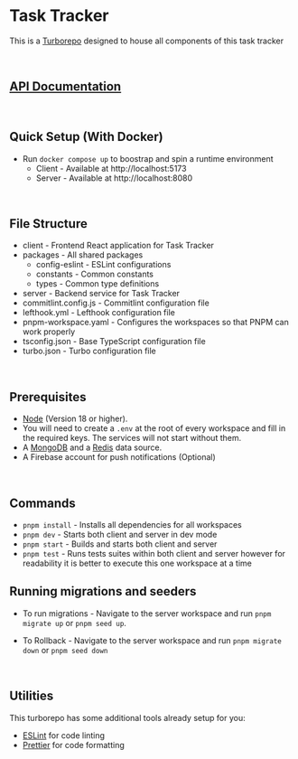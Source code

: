 # Task Tracker

This is a [Turborepo](https://turbo.build/repo) designed to house all components of this task tracker

</br>

## [API Documentation](https://documenter.getpostman.com/view/32343835/2sB2cPk5iX)

</br>

## Quick Setup (With Docker)

- Run `docker compose up` to boostrap and spin a runtime environment
  - Client - Available at http://localhost:5173
  - Server - Available at http://localhost:8080

</br>

## File Structure

- client - Frontend React application for Task Tracker
- packages - All shared packages
  - config-eslint - ESLint configurations
  - constants - Common constants
  - types - Common type definitions
- server - Backend service for Task Tracker
- commitlint.config.js - Commitlint configuration file
- lefthook.yml - Lefthook configuration file
- pnpm-workspace.yaml - Configures the workspaces so that PNPM can work properly
- tsconfig.json - Base TypeScript configuration file
- turbo.json - Turbo configuration file

</br>

## Prerequisites

- [Node](https://nodejs.org) (Version 18 or higher).
- You will need to create a `.env` at the root of every workspace and fill in the required keys. The services will not start without them.
- A [MongoDB](https://www.mongodb.com) and a [Redis](https://redis.io/) data source.
- A Firebase account for push notifications (Optional)

</br>

## Commands

- `pnpm install` - Installs all dependencies for all workspaces
- `pnpm dev` - Starts both client and server in dev mode
- `pnpm start` - Builds and starts both client and server
- `pnpm test` - Runs tests suites within both client and server however for readability it is better to execute this one workspace at a time

## Running migrations and seeders

- To run migrations - Navigate to the server workspace and run `pnpm migrate up` or `pnpm seed up`.

- To Rollback - Navigate to the server workspace and run `pnpm migrate down` or `pnpm seed down`

</br>

## Utilities

This turborepo has some additional tools already setup for you:

- [ESLint](https://eslint.org/) for code linting
- [Prettier](https://prettier.io) for code formatting
